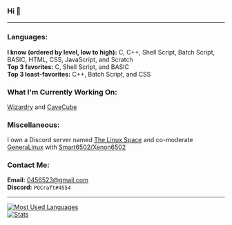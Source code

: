 ### Hi 👋

---

### **Languages:** <br>
**I know (ordered by level, low to high):** <!--x86 AT&T Assembly, x86 Intel Assembly, -->C, C++, Shell Script, Batch Script, BASIC, HTML, CSS, JavaScript, and Scratch<br>
**Top 3 favorites:** C, Shell Script, and BASIC<br>
**Top 3 least-favorites:** C++, Batch Script, and CSS<br>
### **What I'm Currently Working On:** <br>
[Wizardry](https://github.com/Wizardry-PL) and [CaveCube](https://github.com/PQCraft/CaveCube)<br>
### **Miscellaneous:** <br>
I own a Discord server named [The Linux Space](https://discord.gg/AFe6Acxr78) and co-moderate [GeneraLinux](https://discord.gg/3Yh6JERUx2) with [Smart6502/Xenon6502](http://github.com/smart6502)<br>
### **Contact Me:** <br>
**Email:** [0456523@gmail.com](mailto:0456523@gmail.com)<br>
**Discord:** `PQCraft#4554`<br>

---

[
![Most Used Languages](https://github-readme-stats.vercel.app/api/top-langs/?username=pqcraft&layout=compact&theme=github_dark&hide_border=true)<br>
![Stats](https://github-readme-stats.vercel.app/api?username=pqcraft&show_icons=true&theme=github_dark&hide_border=true)
](#?)
